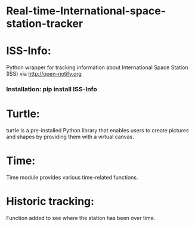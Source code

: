 # Real-time-International-space-station-tracker

# ISS-Info:
 Python wrapper for tracking information about International Space Station (ISS) via http://open-notify.org
### Installation: pip install ISS-Info

# Turtle:
 turtle is a pre-installed Python library that enables users to create pictures and shapes by providing them with a virtual canvas.

# Time:
 Time module provides various time-related functions.
 
# Historic tracking:
 Function added to see where the station has been over time.

